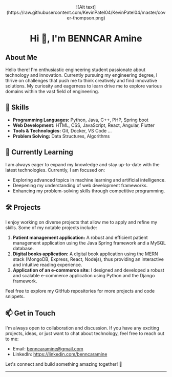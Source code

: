 <center>![Alt text](https://raw.githubusercontent.com/KevinPatel04/KevinPatel04/master/cover-thompson.png)</center>
<h1 align="center">Hi 👋, I'm BENNCAR Amine</h1>


## About Me

Hello there! I'm enthusiastic engineering student passionate about technology and innovation. Currently pursuing my engineering degree, I thrive on challenges that push me to think creatively and find innovative solutions. My curiosity and eagerness to learn drive me to explore various domains within the vast field of engineering.

## 🔧 Skills

- **Programming Languages:** Python, Java, C++, PHP, Spring boot
- **Web Development:** HTML, CSS, JavaScript, React, Angular, Flutter
- **Tools & Technologies:** Git, Docker, VS Code ...
- **Problem Solving:** Data Structures, Algorithms

## 🌱 Currently Learning

I am always eager to expand my knowledge and stay up-to-date with the latest technologies. Currently, I am focused on:

- Exploring advanced topics in machine learning and artificial intelligence.
- Deepening my understanding of web development frameworks.
- Enhancing my problem-solving skills through competitive programming.

## 🛠️ Projects

I enjoy working on diverse projects that allow me to apply and refine my skills. Some of my notable projects include:

1. **Patient management application:** A robust and efficient patient management application using the Java Spring framework and a MySQL database.
2. **Digital books application:** A digital book application using the MERN stack (MongoDB, Express, React, Nodejs), thus providing an interactive and intuitive reading experience.
3. **Application of an e-commerce site:** I designed and developed a robust and scalable e-commerce application using Python and the Django framework.

Feel free to explore my GitHub repositories for more projects and code snippets.

## 📫 Get in Touch

I'm always open to collaboration and discussion. If you have any exciting projects, ideas, or just want to chat about technology, feel free to reach out to me:

- Email: benncaramine@gmail.com
- LinkedIn: https://linkedin.com/benncaramine


Let's connect and build something amazing together! 🚀

---


